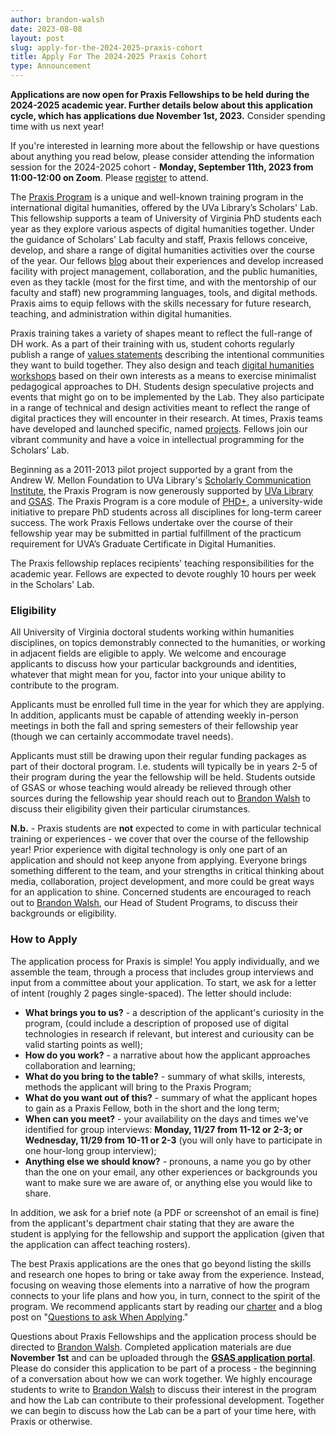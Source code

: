 ```yaml
---
author: brandon-walsh
date: 2023-08-08
layout: post
slug: apply-for-the-2024-2025-praxis-cohort
title: Apply For The 2024-2025 Praxis Cohort
type: Announcement
---
```


**Applications are now open for Praxis Fellowships to be held during the 2024-2025 academic year. Further details below about this application cycle, which has applications due November 1st, 2023.** Consider spending time with us next year!

If you're interested in learning more about the fellowship or have questions about anything you read below, please consider attending the information session for the 2024-2025 cohort - **Monday, September 11th, 2023 from 11:00-12:00 on Zoom**. Please [register](https://cal.lib.virginia.edu/calendar/events/slab-praxis-information-session-fall-2023) to attend.

The [Praxis Program](http://praxis.scholarslab.org/) is a unique and well-known training program in the international digital humanities, offered by the UVa Library’s Scholars' Lab. This fellowship supports a team of University of Virginia PhD students each year as they explore various aspects of digital humanities together. Under the guidance of Scholars' Lab faculty and staff, Praxis fellows conceive, develop, and share a range of digital humanities activities over the course of the year. Our fellows [blog](https://scholarslab.lib.virginia.edu/blog/) about their experiences and develop increased facility with project management, collaboration, and the public humanities, even as they tackle (most for the first time, and with the mentorship of our faculty and staff) new programming languages, tools, and digital methods. Praxis aims to equip fellows with the skills necessary for future research, teaching, and administration within digital humanities.

Praxis training takes a variety of shapes meant to reflect the full-range of DH work.  As a part of their training with us, student cohorts regularly publish a range of [values statements](https://praxis.scholarslab.org/charter/) describing the intentional communities they want to build together. They also design and teach [digital humanities workshops](https://scholarslab.lib.virginia.edu/visiting-workshops-at-washington-and-lee-university/) based on their own interests as a means to exercise minimalist pedagogical approaches to DH. Students design speculative projects and events that might go on to be implemented by the Lab. They also participate in a range of technical and design activities meant to reflect the range of digital practices they will encounter in their research. At times, Praxis teams have developed and launched specific, named [projects](https://praxis.scholarslab.org/projects/). Fellows join our vibrant community and have a voice in intellectual programming for the Scholars’ Lab.

Beginning as a 2011-2013 pilot project supported by a grant from the Andrew W. Mellon Foundation to UVa Library's [Scholarly Communication Institute](http://uvasci.org), the Praxis Program is now generously supported by [UVa Library](http://www.library.virginia.edu/) and [GSAS](http://gsas.virginia.edu/). The Praxis Program is a core module of [PHD+](http://phdplus.virginia.edu), a university-wide initiative to prepare PhD students across all disciplines for long-term career success. The work Praxis Fellows undertake over the course of their fellowship year may be submitted in partial fulfillment of the practicum requirement for UVA’s Graduate Certificate in Digital Humanities.

The Praxis fellowship replaces recipients' teaching responsibilities for the academic year. Fellows are expected to devote roughly 10 hours per week in the Scholars' Lab.

### Eligibility

All University of Virginia doctoral students working within humanities disciplines, on topics demonstrably connected to the humanities, or working in adjacent fields are eligible to apply. 
We welcome and encourage applicants to discuss how your particular backgrounds and identities, whatever that might mean for you, factor into your unique ability to contribute to the program.

Applicants must be enrolled full time in the year for which they are applying. In addition, applicants must be capable of attending weekly in-person meetings in both the fall and spring semesters of their fellowship year (though we can certainly accommodate travel needs).

Applicants must still be drawing upon their regular funding packages as part of their doctoral program. I.e. students will typically be in years 2-5 of their program during the year the fellowship will be held. Students outside of GSAS or whose teaching would already be relieved through other sources during the fellowship year should reach out to [Brandon Walsh](mailto:bmw9t@virginia.edu) to discuss their eligibility given their particular cirumstances.

**N.b.** - Praxis students are **not** expected to come in with particular technical training or experiences - we cover that over the course of the fellowship year! Prior experience with digital technology is only one part of an application and should not keep anyone from applying. Everyone brings something different to the team, and your strengths in critical thinking about media, collaboration, project development, and more could be great ways for an application to shine. Concerned students are encouraged to reach out to [Brandon Walsh](mailto:bmw9t@virginia.edu), our Head of Student Programs, to discuss their backgrounds or eligibility.

### How to Apply

The application process for Praxis is simple! You apply individually, and we assemble the team, through a process that includes group interviews and input from a committee about your application. To start, we ask for a letter of intent (roughly 2 pages single-spaced). The letter should include:

* **What brings you to us?** - a description of the applicant's curiosity in the program, (could include a description of proposed use of digital technologies in research if relevant, but interest and curiousity can be valid starting points as well);
* **How do you work?** - a narrative about how the applicant approaches collaboration and learning;
* **What do you bring to the table?** - summary of what skills, interests, methods the applicant will bring to the Praxis Program;
* **What do you want out of this?** - summary of what the applicant hopes to gain as a Praxis Fellow, both in the short and the long term;
* **When can you meet?** - your availability on the days and times we've identified for group interviews: **Monday, 11/27 from 11-12 or 2-3; or Wednesday, 11/29 from 10-11 or 2-3** (you will only have to participate in one hour-long group interview); 
* **Anything else we should know?** - pronouns, a name you go by other than the one on your email, any other experiences or backgrounds you want to make sure we are aware of, or anything else you would like to share.

In addition, we ask for a brief note (a PDF or screenshot of an email is fine) from the applicant's department chair stating that they are aware the student is applying for the fellowship and support the application (given that the application can affect teaching rosters).

The best Praxis applications are the ones that go beyond listing the skills and research one hopes to bring or take away from the experience. Instead, focusing on weaving those elements into a narrative of how the program connects to your life plans and how you, in turn, connect to the spirit of the program. We recommend applicants start by reading our [charter](https://praxis.scholarslab.org/praxis-program-charter/) and a blog post on "[Questions to ask When Applying](https://scholarslab.lib.virginia.edu/blog/questions-to-ask-when-applying/)."

Questions about Praxis Fellowships and the application process should be directed to [Brandon Walsh](mailto:bmw9t@virginia.edu). Completed application materials are due **November 1st** and can be uploaded through the **[GSAS application portal](https://virginia.academicworks.com/)**. Please do consider this application to be part of a process - the beginning of a conversation about how we can work together. We highly encourage students to write to [Brandon Walsh](mailto:bmw9t@virginia.edu) to discuss their interest in the program and how the Lab can contribute to their professional development. Together we can begin to discuss how the Lab can be a part of your time here, with Praxis or otherwise.